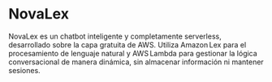 # NovaLex
NovaLex es un chatbot inteligente y completamente serverless, desarrollado sobre la capa gratuita de AWS. Utiliza Amazon Lex para el procesamiento de lenguaje natural y AWS Lambda para gestionar la lógica conversacional de manera dinámica, sin almacenar información ni mantener sesiones.
